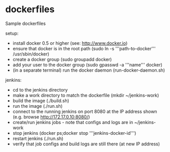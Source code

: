 dockerfiles
===========

Sample dockerfiles

setup:
* install docker 0.5 or higher (see: http://www.docker.io)
* ensure that docker is in the root path (sudo ln -s '''path-to-docker''' /usr/sbin/docker)
* create a docker group (sudo groupadd docker)
* add your user to the docker group (sudo gpasswd -a '''name''' docker)
* (in a separate terminal) run the docker daemon (run-docker-daemon.sh)

jenkins:
* cd to the jenkins directory
* make a work directory to match the dockerfile (mkdir ~/jenkins-work)
* build the image (./build.sh)
* run the image (./run.sh)
* connect to the running jenkins on port 8080 at the IP address shown
(e.g. browse http://172.17.0.10:8080/)
* create/run jenkins jobs - note that configs and logs are in ~/jenkins-work
* stop jenkins (docker ps;docker stop '''jenkins-docker-id''')
* restart jenkins (./run.sh)
* verify that job configs and build logs are still there (at new IP address)

